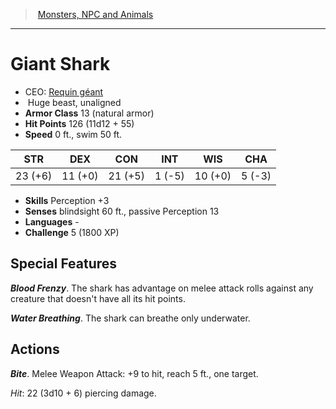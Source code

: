 ﻿---
!MonsterItem
Family: MonsterVO
Type: beast
Size: Huge
Alignment: unaligned
ArmorClass: 13 (natural armor)
HitPoints: 126 (11d12 + 55)
Speed: 0 ft., swim 50 ft.
Strength: 23 (+6)
Dexterity: 11 (+0)
Constitution: 21 (+5)
Intelligence: ' 1 (-5)'
Wisdom: 10 (+0)
Charisma: ' 5 (-3)'
Skills: Perception +3
Senses: blindsight 60 ft., passive Perception 13
Languages: '-'
Challenge: 5 (1800 XP)
Id: monsters_vo.md#giant-shark
ParentLink: monsters_vo.md#monsters-npc-and-animals
Name: Giant Shark
ParentName: Monsters, NPC and Animals
NameLevel: 1
AltName: '[Requin géant](hd_monsters_requin_geant.md)'
Attributes: {}
---
> [Monsters, NPC and Animals](srd_monsters.md)

---

# Giant Shark

- CEO: [Requin géant](hd_monsters_requin_geant.md)
-  Huge beast, unaligned
- **Armor Class** 13 (natural armor)
- **Hit Points** 126 (11d12 + 55)
- **Speed** 0 ft., swim 50 ft.

|STR|DEX|CON|INT|WIS|CHA|
|---|---|---|---|---|---|
|23 (+6)|11 (+0)|21 (+5)| 1 (-5)|10 (+0)| 5 (-3)|

- **Skills** Perception +3
- **Senses** blindsight 60 ft., passive Perception 13
- **Languages** -
- **Challenge** 5 (1800 XP)

## Special Features

**_Blood Frenzy_**. The shark has advantage on melee attack rolls against any creature that doesn't have all its hit points.

**_Water Breathing_**. The shark can breathe only underwater.

## Actions

**_Bite_**. Melee Weapon Attack: +9 to hit, reach 5 ft., one target.

_Hit_: 22 (3d10 + 6) piercing damage.

